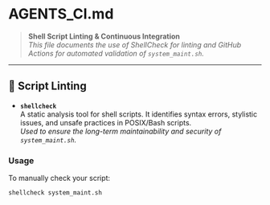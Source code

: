 # AGENTS_CI.md

> **Shell Script Linting & Continuous Integration**  
> _This file documents the use of ShellCheck for linting and GitHub Actions for automated validation of `system_maint.sh`._

---

## 🧪 Script Linting

- **`shellcheck`**  
  A static analysis tool for shell scripts. It identifies syntax errors, stylistic issues, and unsafe practices in POSIX/Bash scripts.  
  _Used to ensure the long-term maintainability and security of `system_maint.sh`._

### Usage

To manually check your script:

```bash
shellcheck system_maint.sh
